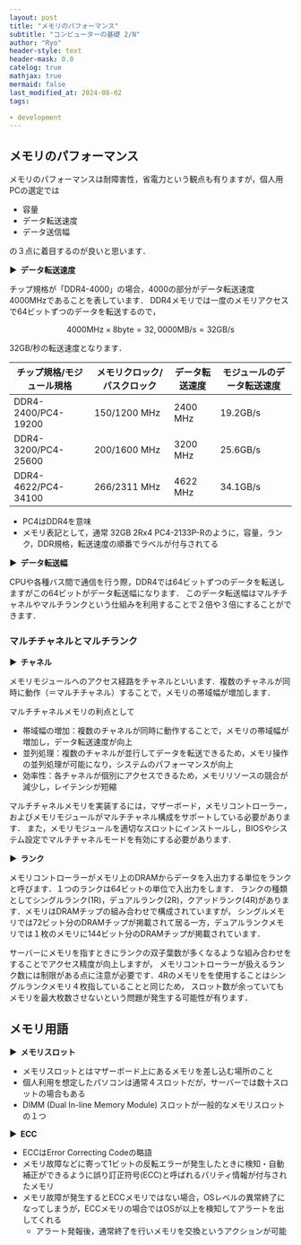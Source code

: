 ```yaml
---
layout: post
title: "メモリのパフォーマンス"
subtitle: "コンピューターの基礎 2/N"
author: "Ryo"
header-style: text
header-mask: 0.0
catelog: true
mathjax: true
mermaid: false
last_modified_at: 2024-08-02
tags:

- development
---
```


## メモリのパフォーマンス

メモリのパフォーマンスは耐障害性，省電力という観点も有りますが，個人用PCの選定では

- 容量
- データ転送速度
- データ送信幅

の３点に着目するのが良いと思います．


<strong > &#9654;&nbsp; データ転送速度</strong>

チップ規格が「DDR4-4000」の場合，4000の部分がデータ転送速度4000MHzであることを表しています．
DDR4メモリでは一度のメモリアクセスで64ビットずつのデータを転送するので，

$$
4000\text{MHz} \times 8\text{byte} = 32,0000 \text{MB/s} = 32 \text{GB/s}
$$

32GB/秒の転送速度となります．

|チップ規格/モジュール規格|メモリクロック/バスクロック|データ転送速度|モジュールのデータ転送速度|
|---|---|---|---|
|DDR4-2400/PC4-19200|150/1200 MHz|2400 MHz|19.2GB/s|
|DDR4-3200/PC4-25600|200/1600 MHz|3200 MHz|25.6GB/s|
|DDR4-4622/PC4-34100|266/2311 MHz|4622 MHz|34.1GB/s|

- PC4はDDR4を意味
- メモリ表記として，通常 32GB 2Rx4 PC4-2133P-Rのように，容量，ランク，DDR規格，転送速度の順番でラベルが付与されてる


<strong > &#9654;&nbsp; データ転送幅</strong>

CPUや各種バス間で通信を行う際，DDR4では64ビットずつのデータを転送しますがこの64ビットがデータ転送幅になります．
このデータ転送幅はマルチチャネルやマルチランクという仕組みを利用することで２倍や３倍にすることができます．


### マルチチャネルとマルチランク

<strong > &#9654;&nbsp; チャネル</strong>

メモリモジュールへのアクセス経路をチャネルといいます．複数のチャネルが同時に動作（＝マルチチャネル）することで，メモリの帯域幅が増加します．

マルチチャネルメモリの利点として

- 帯域幅の増加：複数のチャネルが同時に動作することで，メモリの帯域幅が増加し，データ転送速度が向上
- 並列処理：複数のチャネルが並行してデータを転送できるため，メモリ操作の並列処理が可能になり，システムのパフォーマンスが向上
- 効率性：各チャネルが個別にアクセスできるため，メモリリソースの競合が減少し，レイテンシが短縮

マルチチャネルメモリを実装するには，マザーボード，メモリコントローラー，およびメモリモジュールがマルチチャネル構成をサポートしている必要があります．
また，メモリモジュールを適切なスロットにインストールし，BIOSやシステム設定でマルチチャネルモードを有効にする必要があります.

<strong > &#9654;&nbsp; ランク</strong>

メモリコントローラーがメモリ上のDRAMからデータを入出力する単位をランクと呼びます．１つのランクは64ビットの単位で入出力をします．
ランクの種類としてシングルランク(1R)，デュアルランク(2R)，クアッドランク(4R)があります．メモリはDRAMチップの組み合わせで構成されていますが，
シングルメモリでは72ビット分のDRAMチップが掲載されて居る一方，デュアルランクメモリでは１枚のメモリに144ビット分のDRAMチップが掲載されています．

サーバーにメモリを指すときにランクの双子葉数が多くなるような組み合わせをすることでアクセス精度が向上しますが，
メモリコントローラーが扱えるランク数には制限がある点に注意が必要です．4Rのメモリをを使用することはシングルランクメモリ４枚指していることと同じため，
スロット数が余っていてもメモリを最大枚数させないという問題が発生する可能性が有ります．


## メモリ用語

<strong > &#9654;&nbsp; メモリスロット</strong>

- メモリスロットとはマザーボード上にあるメモリを差し込む場所のこと
- 個人利用を想定したパソコンは通常４スロットだが，サーバーでは数十スロットの場合もある
- DIMM (Dual In-line Memory Module) スロットが一般的なメモリスロットの１つ

<strong > &#9654;&nbsp; ECC</strong>

- ECCはError Correcting Codeの略語
- メモリ故障などに寄って1ビットの反転エラーが発生したときに検知・自動補正ができるように誤り訂正符号(ECC)と呼ばれるパリティ情報が付与されたメモリ
- メモリ故障が発生するとECCメモリではない場合，OSレベルの異常終了になってしまうが，ECCメモリの場合ではOSが以上を検知してアラートを出してくれる
    - アラート発報後，通常終了を行いメモリを交換というアクションが可能